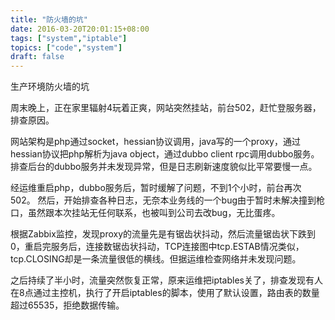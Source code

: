 ```yaml
---
title: "防火墙的坑"
date: 2016-03-20T20:01:15+08:00
tags: ["system","iptable"]
topics: ["code","system"]
draft: false
---
```


生产环境防火墙的坑

<!--more-->

周末晚上，正在家里辐射4玩着正爽，网站突然挂站，前台502，赶忙登服务器，排查原因。

网站架构是php通过socket，hessian协议调用，java写的一个proxy，通过hessian协议把php解析为java object，通过dubbo client rpc调用dubbo服务。
排查后台的dubbo服务并未发现异常，但是日志刷新速度貌似比平常要慢一点。

经运维重启php，dubbo服务后，暂时缓解了问题，不到1个小时，前台再次502。
然后，开始排查各种日志，无奈本业务线的一个bug由于暂时未解决撞到枪口，虽然跟本次挂站无任何联系，也被叫到公司去改bug，无比蛋疼。

根据Zabbix监控，发现proxy的流量先是有锯齿状抖动，然后流量锯齿状下跌到0，重启完服务后，连接数锯齿状抖动，TCP连接图中tcp.ESTAB情况类似，tcp.CLOSING却是一条流量很低的横线。但据运维检查网络并未发现问题。

之后持续了半小时，流量突然恢复正常，原来运维把iptables关了，排查发现有人在8点通过主控机，执行了开启iptables的脚本，使用了默认设置，路由表的数量超过65535，拒绝数据传输。
